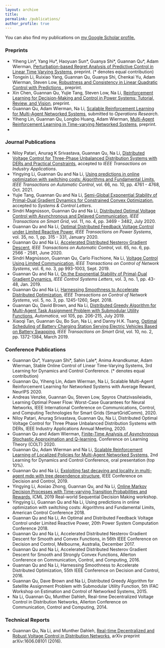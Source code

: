 ```yaml
---
layout: archive
title: 
permalink: /publications/
author_profile: true
---
```


  You can also find my publications on <u><a href="https://scholar.google.com/citations?user=oFIXoy8AAAAJ&hl=en&oi=ao">my Google Scholar profile</a>.</u>

### Preprints 
- Yiheng Lin\*, Yang Hu\*, Haoyuan Sun\*, Guanya Shi\*, Guannan Qu\*, Adam Wierman, [Perturbation-based Regret Analysis of Predictive Control in Linear Time Varying Systems](https://arxiv.org/pdf/2106.10497.pdf), preprint. (\* denotes equal contribution)
- Tongxin Li, Ruixiao Yang, Guannan Qu, Guanya Shi, Chenkai Yu, Adam Wierman, Steven Low, [Robustness and Consistency in Linear Quadratic Control with Predictions
](https://arxiv.org/pdf/2106.09659), preprint.
- Xin Chen, Guannan Qu, Yujie Tang, Steven Low, Na Li, [Reinforcement Learning for Decision-Making and Control in Power Systems: Tutorial, Review, and Vision](https://arxiv.org/abs/2102.01168), preprint.
- Guannan Qu, Adam Wierman, Na Li, [Scalable Reinforcement Learning for Multi-Agent Networked Systems](https://drive.google.com/file/d/1Habyv4j7qUFRuY0jVIFdjc9jthGtXtk_/view?usp=sharing), submitted to *Operations Research*.
- Yiheng Lin, Guannan Qu, Longbo Huang, Adam Wierman, [Multi-Agent Reinforcement Learning in Time-varying Networked Systems](https://arxiv.org/abs/2006.06555), preprint.
- 

### Journal Publications
- Niloy Patari, Anurag K Srivastava, Guannan Qu, Na Li, [Distributed Voltage Control for Three-Phase Unbalanced Distribution Systems with DERs and Practical Constraints](https://ieeexplore.ieee.org/document/9543520), accepted to *IEEE Transactions on Industry Applications*.
- Yingying Li, Guannan Qu and Na Li, [Using predictions in online optimization with switching costs: Algorithms and Fundamental Limits](https://arxiv.org/abs/1801.07780), *IEEE Transactions on Automatic Control*, vol. 66, no. 10, pp. 4761 - 4768, Oct. 2021. 
- Yujie Tang, Guannan Qu and Na Li, [Semi-Global Exponential Stability of Primal-Dual Gradient Dynamics for Constrained Convex Optimization](https://arxiv.org/abs/1903.09580), accepted to *Systems & Control Letters*.
- Sindri Magnússon, Guannan Qu and Na Li, [Distributed Optimal Voltage Control with Asynchronous and Delayed Communication](https://arxiv.org/abs/1903.01065), *IEEE Transactions on Smart Grid*, vol. 11, no. 4, pp. 3469 - 3482, July 2020.
- Guannan Qu and Na Li, [Optimal Distributed Feedback Voltage Control under Limited Reactive Power](https://arxiv.org/abs/1810.11121), *IEEE Transactions on Power Systems*, vol. 35, no. 1, pp. 315 - 331, January 2020.
- Guannan Qu and Na Li, [Accelerated Distributed Nesterov Gradient Descent](https://arxiv.org/abs/1705.07176), *IEEE Transactions on Automatic Control*, vol. 65, no. 6, pp. 2566 - 2581, June 2020.
- Sindri Magnússon, Guannan Qu, Carlo Fischione, Na Li, [Voltage Control Using Limited Communication](https://arxiv.org/abs/1704.00749), *IEEE Transactions on Control of Network Systems*, vol. 6, no. 3, pp 993-1003, Sept. 2019.
- Guannan Qu and Na Li, [On the Exponential Stability of Primal-Dual Gradient Dynamics](https://arxiv.org/abs/1803.01825), *IEEE Control Systems Letters*, vol. 3, no. 1, pp. 43-48, Jan. 2019. 
- Guannan Qu and Na Li, [Harnessing Smoothness to Accelerate Distributed Optimization](https://arxiv.org/abs/1605.07112), *IEEE Transactions on Control of Network Systems*, vol. 5, no. 3, pp. 1245-1260, Sept. 2018.
- Guannan Qu, David Brown, and Na Li, [Distributed Greedy Algorithm for Multi-Agent Task Assignment Problem with Submodular Utility Functions](https://www.sciencedirect.com/science/article/pii/S0005109819301281), *Automatica*, vol 105, pp. 206-215, July 2019.
- Xiaoqi Tan, Guannan Qu, Bo Sun, Na Li, and Danny H.K. Tsang, [Optimal Scheduling of Battery Charging Station Serving Electric Vehicles Based on Battery Swapping](https://nali.seas.harvard.edu/files/nali/files/2017tsgbattery.pdf), *IEEE Transactions on Smart Grid*, vol. 10, no. 2, pp. 1372-1384, March 2019.

### Conference Publications
- Guannan Qu*, Yuanyuan Shi*, Sahin Lale*, Anima Anandkumar, Adam Wierman, Stable Online Control of Linear Time-Varying Systems, 3rd Learning for Dynamics and Control Conference. (\* denotes equal contribution)
- Guannan Qu, Yiheng Lin, Adam Wierman, Na Li, Scalable Multi-Agent Reinforcement Learning for Networked Systems with Average Reward, NeurIPS 2020.
- Andreas Venzke, Guannan Qu, Steven Low, Spyros Chatzivasileiadis, Learning Optimal Power Flow: Worst-Case Guarantees for Neural Networks, IEEE International Conference on Communications, Control, and Computing Technologies for Smart Grids (SmartGridComm), 2020.
- Niloy Patari, Anurag Srivastava, Guannan Qu, Na Li, Distributed Optimal Voltage Control for Three Phase Unbalanced Distribution Systems with DERs, IEEE Industry Applications Annual Meeting, 2020.
- Guannan Qu and Adam Wierman, [Finite-Time Analysis of Asynchronous Stochastic Approximation and Q-learning](https://arxiv.org/abs/2002.00260), Conference on Learning Theory (COLT) 2020.
- Guannan Qu, Adam Wierman and Na Li, [Scalable Reinforcement Learning of Localized Policies for Multi-Agent Networked Systems](https://arxiv.org/abs/1912.02906), 2nd Learning for Dynamics and Control Conference, oral presentation (top 10%).
- Guannan Qu and Na Li, [Exploiting fast decaying and locality in multi-agent mdp with tree dependence structure](https://arxiv.org/abs/1909.06900), IEEE Conference on Decision and Control, 2019.
- Yingying Li, Aoxiao Zhong, Guannan Qu, and Na Li, [Online Markov Decision Processes with Time-varying Transition Probabilities and Rewards](https://realworld-sdm.github.io/paper/25.pdf), ICML 2019 Real-world Sequential Decision Making workshop.
- Yingying Li, Guannan Qu and Na Li, Using predictions in online optimization with switching costs: Algorithms and Fundamental Limits, American Control Conference 2018.
- Guannan Qu and Na Li, An Optimal and Distributed Feedback Voltage Control under Limited Reactive Power, 20th Power System Computation Conference 2018.
- Guannan Qu and Na Li, Accelerated Distributed Nesterov Gradient Descent for Smooth and Convex Functions, in 56th IEEE Conference on Decision and Control, Melbourne, Australia, December 2017.
- Guannan Qu and Na Li, Accelerated Distributed Nesterov Gradient Descent for Smooth and Strongly Convex Functions, Allerton Conference on Communication, Control, and Computing, 2016.
- Guannan Qu and Na Li, Harnessing Smoothness to Accelerate Distributed Optimization, 55th IEEE Conference on Decision and Control, 2016.
- Guannan Qu, Dave Brown and Na Li, Distributed Greedy Algorithm for Satellite Assignment Problem with Submodular Utility Function, 5th IFAC Workshop on Estimation and Control of Networked Systems, 2015.
- Na Li, Guannan Qu, Munther Dahleh, Real-time Decentralized Voltage Control in Distribution Networks, Allerton Conference on Communication, Control and Computing, 2014.

### Technical Reports
- Guannan Qu, Na Li, and Munther Dahleh, [Real-time Decentralized and Robust Voltage Control in Distribution Networks](https://arxiv.org/abs/1606.08101), arXiv preprint arXiv:1606.08101 (2016).











